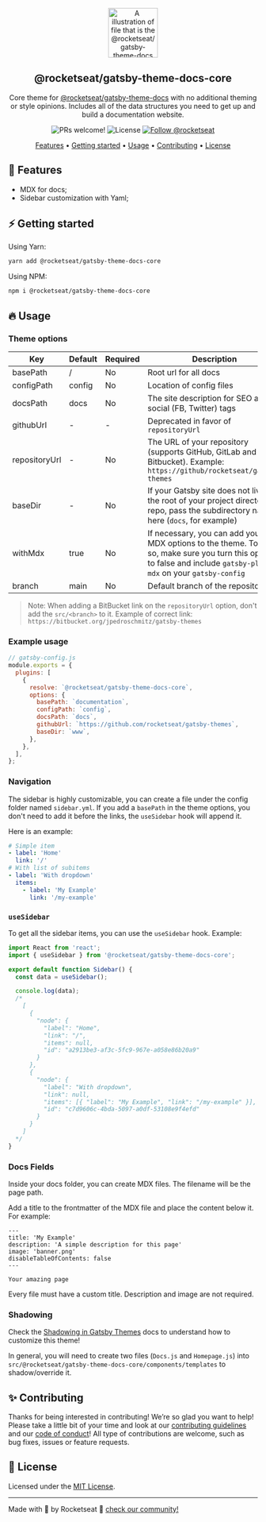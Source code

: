 <p align="center">
  <img src="https://rocketseat-cdn.s3-sa-east-1.amazonaws.com/theme-docs.svg" alt="A illustration of file that is the @rocketseat/gatsby-theme-docs logo" width="100">
</p>

<h2 align="center">
  @rocketseat/gatsby-theme-docs-core
</h2>

<p align="center">
  Core theme for <a href="https://github.com/Rocketseat/gatsby-themes/tree/main/%40rocketseat/gatsby-theme-docs">@rocketseat/gatsby-theme-docs</a> with no additional theming or style opinions. Includes all of the data structures you need to get up and build a documentation website.
</p>

<p align="center">
  <img src="https://img.shields.io/badge/PRs-welcome-%238257E6.svg" alt="PRs welcome!" />

  <img alt="License" src="https://img.shields.io/badge/license-MIT-%238257E6">

  <a href="https://twitter.com/intent/follow?screen_name=rocketseat">
    <img src="https://img.shields.io/twitter/follow/rocketseat.svg?label=Follow%20@rocketseat" alt="Follow @rocketseat" />
  </a>
</p>

<p align="center">
  <a href="#-features">Features</a> •
  <a href="#%EF%B8%8F-getting-started">Getting started</a> •
  <a href="#-usage">Usage</a> •
  <a href="#-contributing">Contributing</a> •
  <a href="#-license">License</a>
</p>

## 🚀 Features

- MDX for docs;
- Sidebar customization with Yaml;

## ⚡️ Getting started

Using Yarn:

```sh
yarn add @rocketseat/gatsby-theme-docs-core
```

Using NPM:

```sh
npm i @rocketseat/gatsby-theme-docs-core
```

## 🔥 Usage

### Theme options

| Key           | Default | Required | Description                                                                                                                                                            |
| ------------- | ------- | -------- | ---------------------------------------------------------------------------------------------------------------------------------------------------------------------- |
| basePath      | /       | No       | Root url for all docs                                                                                                                                                  |
| configPath    | config  | No       | Location of config files                                                                                                                                               |
| docsPath      | docs    | No       | The site description for SEO and social (FB, Twitter) tags                                                                                                             |
| githubUrl     | -       | -        | Deprecated in favor of `repositoryUrl`                                                                                                                                 |
| repositoryUrl | -       | No       | The URL of your repository (supports GitHub, GitLab and Bitbucket). Example: `https://github/rocketseat/gatsby-themes`                                                 |
| baseDir       | -       | No       | If your Gatsby site does not live in the root of your project directory/git repo, pass the subdirectory name here (`docs`, for example)                                |
| withMdx       | true    | No       | If necessary, you can add your own MDX options to the theme. To do so, make sure you turn this option to false and include `gatsby-plugin-mdx` on your `gatsby-config` |
| branch        | main    | No       | Default branch of the repository                                                                                                                                       |

> Note: When adding a BitBucket link on the `repositoryUrl` option, don't add the `src/<branch>` to it.
> Example of correct link: `https://bitbucket.org/jpedroschmitz/gatsby-themes`

### Example usage

```js
// gatsby-config.js
module.exports = {
  plugins: [
    {
      resolve: `@rocketseat/gatsby-theme-docs-core`,
      options: {
        basePath: `documentation`,
        configPath: `config`,
        docsPath: `docs`,
        githubUrl: `https://github.com/rocketseat/gatsby-themes`,
        baseDir: `www`,
      },
    },
  ],
};
```

### Navigation

The sidebar is highly customizable, you can create a file under the config folder named `sidebar.yml`. If you add a `basePath` in the theme options, you don't need to add it before the links, the `useSidebar` hook will append it.

Here is an example:

```yml
# Simple item
- label: 'Home'
  link: '/'
# With list of subitems
- label: 'With dropdown'
  items:
    - label: 'My Example'
      link: '/my-example'
```

### `useSidebar`

To get all the sidebar items, you can use the `useSidebar` hook. Example:

```js
import React from 'react';
import { useSidebar } from '@rocketseat/gatsby-theme-docs-core';

export default function Sidebar() {
  const data = useSidebar();

  console.log(data);
  /*
    [
      {
        "node": {
          "label": "Home",
          "link": "/",
          "items": null,
          "id": "a2913be3-af3c-5fc9-967e-a058e86b20a9"
        }
      },
      {
        "node": {
          "label": "With dropdown",
          "link": null,
          "items": [{ "label": "My Example", "link": "/my-example" }],
          "id": "c7d9606c-4bda-5097-a0df-53108e9f4efd"
        }
      }
    ]
  */
}
```

### Docs Fields

Inside your docs folder, you can create MDX files. The filename will be the page path.

Add a title to the frontmatter of the MDX file and place the content below it. For example:

```mdx
---
title: 'My Example'
description: 'A simple description for this page'
image: 'banner.png'
disableTableOfContents: false
---

Your amazing page
```

Every file must have a custom title. Description and image are not required.

### Shadowing

Check the [Shadowing in Gatsby Themes](https://www.gatsbyjs.org/docs/themes/shadowing/) docs to understand how to customize this theme!

In general, you will need to create two files (`Docs.js` and `Homepage.js`) into `src/@rocketseat/gatsby-theme-docs-core/components/templates` to shadow/override it.

## ✨ Contributing

Thanks for being interested in contributing! We’re so glad you want to help! Please take a little bit of your time and look at our [contributing guidelines](https://github.com/Rocketseat/gatsby-themes/blob/main/.github/CONTRIBUTING.md) and our
[code of conduct](https://github.com/Rocketseat/gatsby-themes/blob/main/.github/CODE_OF_CONDUCT.md)! All type of contributions are welcome, such as bug fixes, issues or feature requests.

## 📝 License

Licensed under the [MIT License](./LICENSE).

---

Made with 💜 by Rocketseat :wave: [check our community!](https://discordapp.com/invite/gCRAFhc)
